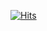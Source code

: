 [![Hits](https://hits.seeyoufarm.com/api/count/incr/badge.svg?url=https%3A%2F%2Fgithub.com%2F0xe82de%2Fhit-counter&count_bg=%23000000&title_bg=%2300264D&icon=&icon_color=%23E7E7E7&title=hits&edge_flat=false)](https://hits.seeyoufarm.com)